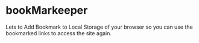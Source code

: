 # bookMarkeeper
Lets to Add Bookmark to Local Storage of your browser so you can use the bookmarked links to access the site again. 

